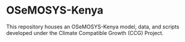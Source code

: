 # OSeMOSYS-Kenya
This repository houses an OSeMOSYS-Kenya model, data, and scripts developed under the Climate Compatible Growth (CCG) Project.

